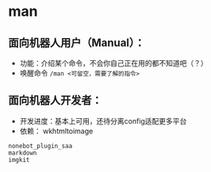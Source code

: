 # man

## 面向机器人用户（Manual）：
* 功能：介绍某个命令，不会你自己正在用的都不知道吧（？）
* 唤醒命令
`/man <可留空，需要了解的指令>`

## 面向机器人开发者：
* 开发进度：基本上可用，还待分离config适配更多平台
* 依赖：
wkhtmltoimage
```commandline
nonebot_plugin_saa
markdown
imgkit
```
